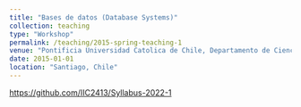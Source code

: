 ```yaml
---
title: "Bases de datos (Database Systems)"
collection: teaching
type: "Workshop"
permalink: /teaching/2015-spring-teaching-1
venue: "Pontificia Universidad Catolica de Chile, Departamento de Ciencias de la Computacion"
date: 2015-01-01
location: "Santiago, Chile"
---
```


https://github.com/IIC2413/Syllabus-2022-1
